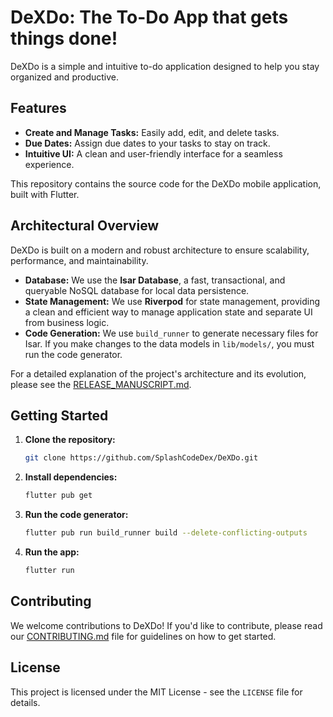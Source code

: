 # DeXDo: The To-Do App that gets things done!

DeXDo is a simple and intuitive to-do application designed to help you stay organized and productive.

## Features

*   **Create and Manage Tasks:** Easily add, edit, and delete tasks.
*   **Due Dates:** Assign due dates to your tasks to stay on track.
*   **Intuitive UI:** A clean and user-friendly interface for a seamless experience.

This repository contains the source code for the DeXDo mobile application, built with Flutter.

## Architectural Overview

DeXDo is built on a modern and robust architecture to ensure scalability, performance, and maintainability.

*   **Database:** We use the **Isar Database**, a fast, transactional, and queryable NoSQL database for local data persistence.
*   **State Management:** We use **Riverpod** for state management, providing a clean and efficient way to manage application state and separate UI from business logic.
*   **Code Generation:** We use `build_runner` to generate necessary files for Isar. If you make changes to the data models in `lib/models/`, you must run the code generator.

For a detailed explanation of the project's architecture and its evolution, please see the [RELEASE_MANUSCRIPT.md](RELEASE_MANUSCRIPT.md).

## Getting Started

1.  **Clone the repository:**
    ```bash
    git clone https://github.com/SplashCodeDex/DeXDo.git
    ```
2.  **Install dependencies:**
    ```bash
    flutter pub get
    ```
3.  **Run the code generator:**
    ```bash
    flutter pub run build_runner build --delete-conflicting-outputs
    ```
4.  **Run the app:**
    ```bash
    flutter run
    ```

## Contributing

We welcome contributions to DeXDo! If you'd like to contribute, please read our [CONTRIBUTING.md](CONTRIBUTING.md) file for guidelines on how to get started.

## License

This project is licensed under the MIT License - see the `LICENSE` file for details.

